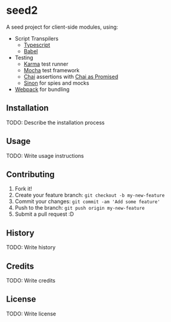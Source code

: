 seed2
===

A seed project for client-side modules, using:

- Script Transpilers
  - [Typescript](#)
  - [Babel](#)
- Testing
  - [Karma](#) test runner
  - [Mocha](#) test framework
  - [Chai](#) assertions with [Chai as Promised](#)
  - [Sinon](#) for spies and mocks
- [Webpack](#) for bundling

## Installation

TODO: Describe the installation process

## Usage

TODO: Write usage instructions

## Contributing

1. Fork it!
2. Create your feature branch: `git checkout -b my-new-feature`
3. Commit your changes: `git commit -am 'Add some feature'`
4. Push to the branch: `git push origin my-new-feature`
5. Submit a pull request :D

## History

TODO: Write history

## Credits

TODO: Write credits

## License

TODO: Write license
